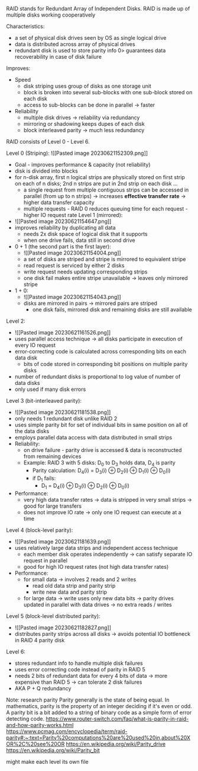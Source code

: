 RAID stands for Redundant Array of Independent Disks. RAID is made up of multiple disks working cooperatively

Characteristics:
-  a set of physical disk drives seen by OS as single logical drive
- data is distributed across array of physical drives
- redundant disk is used to store parity info 0> guarantees data recoverability in case of disk failure

Improves:
- Speed
	- disk striping uses group of disks as one storage unit
	- block is broken into several sub-blocks with one sub-block stored on each disk
	- access to sub-blocks can be done in parallel -> faster
- Reliability
	- multiple disk drives -> reliability via redundancy
	- mirroring or shadowing keeps dupes of each disk
	- block interleaved parity -> much less redundancy

RAID consists of Level 0 - Level 6.

Level 0 (Striping):
![[Pasted image 20230621152309.png]]
- Goal - improves performance & capacity (not reliability)
- disk is divided into blocks
- for n-disk array, first n logical strips are physically stored on first strip on each of n disks; 2nd n strips are put in 2nd strip on each disk ...
	- a single request from multiple contiguous strips can be accessed in parallel (from up to n strips) -> increases **effective transfer rate** -> higher data transfer capacity
	- multiple requests - RAID 0 reduces queuing time for each request - higher IO request rate
Level 1 (mirrored):
- ![[Pasted image 20230621154647.png]]
- improves reliability by duplicating all data
	- needs 2x disk space of logical disk that it supports
	- when one drive fails, data still in second drive
- 0 + 1 (the second part is the first layer):
	- ![[Pasted image 20230621154004.png]]
	- a set of disks are striped and stripe is mirrored to equivalent stripe
	- read request is serviced by either 2 disks
	- write request needs updating corresponding strips
	- one disk fail makes entire stripe unavailable -> leaves only mirrored stripe
- 1 + 0:
	- ![[Pasted image 20230621154043.png]]
	- disks are mirrored in pairs -> mirrored pairs are striped
		- one disk fails, mirrored disk and remaining disks are still available 

Level 2:
- ![[Pasted image 20230621161526.png]]
- uses parallel access technique -> all disks participate in execution of every IO request
- error-correcting code is calculated across corresponding bits on each data disk
	- bits of code stored in corresponding bit positions on multiple parity disks
- number of redundant disks is proportional to log value of number of data disks
- only used if many disk errors

Level 3 (bit-interleaved parity):
- ![[Pasted image 20230621181538.png]]
- only needs 1 redundant disk unlike RAID 2
- uses simple parity bit for set of individual bits in same position on all of the data disks
- employs parallel data access with data distributed in small strips
- Reliability:
	-  on drive failure - parity drive is accessed & data is reconstructed from remaining devices
	- Example: RAID 3 with 5 disks: D$_0$ to D$_3$ holds data, D$_4$ is parity
		- Parity calculation: D$_4$(i) = D$_3$(i) ⊕ D$_2($i) ⊕ D$_1$(i) ⊕ D$_0$(i)
		- if D$_1$ fails:
			- D$_1$ = D$_4$(i) ⊕ D$_3$(i) ⊕ D$_2($i) ⊕ D$_0$(i)
- Performance:
	- very high data transfer rates -> data is stripped in very small strips -> good for large transfers
	- does not improve IO rate -> only one IO request can execute at a time

Level 4 (block-level parity):
- ![[Pasted image 20230621181639.png]]
- uses relatively large data strips and independent access technique
	- each member disk operates independently -> can satisfy separate IO request in parallel
	- good for high IO request rates (not high data transfer rates)
- Performance:
	- for small data -> involves 2 reads and 2 writes
		- read old data strip and parity strip
		- write new data and parity strip
	- for large data -> write uses only new data bits -> parity drives updated in parallel with data drives -> no extra reads / writes

Level 5 (block-level distributed parity):
- ![[Pasted image 20230621182827.png]]
- distributes parity strips across all disks -> avoids potential IO bottleneck in RAID 4 parity disk

Level 6: 
- stores redundant info to handle multiple disk failures
- uses error correcting code instead of parity in RAID 5
- needs 2 bits of redundant data for every 4 bits of data -> more expensive than RAID 5 -> can tolerate 2 disk failures
- AKA P + Q redundancy

Note: research parity
Parity generally is the state of being equal. In mathematics, parity is the property of an integer deciding if it's even or odd. A parity bit is a bit added to a string of binary code as a simple form of error detecting code.
https://www.router-switch.com/faq/what-is-parity-in-raid-and-how-parity-works.html
https://www.pcmag.com/encyclopedia/term/raid-parity#:~:text=Parity%20computations%20are%20used%20in,about%20XOR%2C%20see%20OR
https://en.wikipedia.org/wiki/Parity_drive
https://en.wikipedia.org/wiki/Parity_bit

might make each level its own file